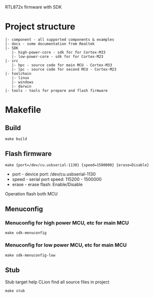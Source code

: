 RTL872x firmware with SDK

# Project structure
```
|- component - all supported components & examples
|- docs - some documentation from Realtek
|- SDK
   |- high-power-core - sdk for for Cortex-M33
   |- low-power-core - sdk for for Cortex-M23
|- src
   |- hpc - source code for main MCU - Cortex-M33
   |- lpc - source code for second MCU - Cortex-M23
|- toolchain
   |- linux     
   |- windows     
   |- darwin
|- tools - tools for prepare and flash firmware        
```

# Makefile

## Build
```shell
make build
```

## Flash firmware

```shell
make {port=/dev/cu.usbserial-1130} {speed=1500000} {erase=Disable}
```
* port - device port: /dev/cu.usbserial-1130
* speed - serial port speed: 115200 - 1500000
* erase - erase flash: Enable/Disable

Operation flash both MCU

## Menuconfig

### Menuconfig for high power MCU, etc for main MCU 
```shell
make sdk-menuconfig
```

### Menuconfig for low power MCU, etc for main MCU
```shell
make sdk-menuconfig-low
```

## Stub
Stub target help CLion find all source files in project
```shell
make stub
```